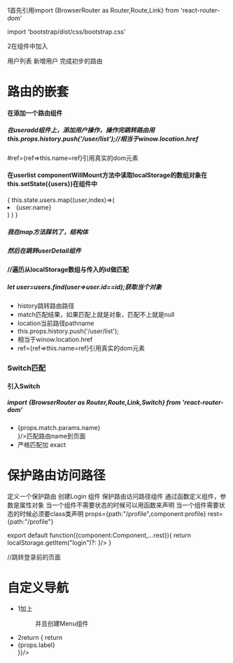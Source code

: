 <p>1首先引用import {BrowserRouter as Router,Route,Link} from 'react-router-dom'</p>
<p>import  'bootstrap/dist/css/bootstrap.css'</p>
<p>2在组件中加入</p>
<Link to="/user/list">用户列表</Link>
<Route path="/user/list" component={UserList} />
<Link to="/user/add">新增用户</Link>
<Route path="/user/add" component={UserAdd} />
完成初步的路由
<h1>路由的嵌套</h1>
<h4>在添加一个路由组件<Route path="/user/userdetail/:id" component={UserDetail} /></h4>
<h5>在useradd组件上，添加用户操作，操作完跳转路由用 this.props.history.push('/user/list');//相当于winow.location.href</h5>
<p>#ref={ref=>this.name=ref}引用真实的dom元素</p>
<h4>在userlist componentWillMount方法中读取localStorage的数组对象在this.setState({users})在组件中</h4>
{
	this.state.users.map((user,index)=>(
		<li className="list-group-item" key={index}><Link to={"/user/userdetail/"+user.id}>{user.name}</Link></li>
		)
	)
}
<h5>我在map方法踩坑了，结构体</h5>
<h5>然后在跳转userDetail组件</h5>
<h4>//遍历从localStorage数组与传入的id做匹配</h4>
<h5>let user=users.find(user=>user.id==id);获取当个对象</h5>
<ul>
	<li>history跳转路由路径</li>
	<li>match匹配结果，如果匹配上就是对象，匹配不上就是null</li>
	<li>location当前路径pathname</li>
	<li>this.props.history.push('/user/list');</li>
	<li>相当于winow.location.href</li>
	<li>ref={ref=>this.name=ref}引用真实的dom元素</li>
</ul>
<h3>Switch匹配</h3>
<h4>引入Switch</h4>
<h5>import {BrowserRouter as Router,Route,Link,Switch} from 'react-router-dom'</h5>
<ul>
	<li><Route path="/:name" render={props=><div>{props.match.params.name}</div>}/><span>匹配路由name到页面</span></li>
	<li><Route path="/" exact render={hello}/><span>严格匹配加 exact</span></li>
</ul>
<h1>保护路由访问路径</h1>
<span>定义一个保护路由	<Route path="/login" component={Login}/>创建Login 组件</span>
<span>
保护路由访问路径组件
通过函数定义组件，参数是属性对象
当一个组件不需要状态的时候可以用函数来声明
当一个组件需要状态的时候必须要class类声明
props={path:"/profile",component:profile}
rest={path:"/profile"}</span>
<p>export default function({component:Component,...rest}){
	return <Route {...rest} render={(props)=>localStorage.getItem("login")?<Component/>:<Redirect to={{pathname:'/login',state:{from:props.location.pathname}
		}}/>
	}/>
}</p>
<span>//跳转登录前的页面</span>
<h1>自定义导航</h1>
<ul>
	<li>1加上 <Menu label="个人设置 " to="/profile" />并且创建Menu组件</li>
	<li>2return <Route path={props.to} children={({match})=>{
   	 return <li  role="presentation" className={match?'active':''}><Link to={props.to}>{props.label}</Link></li>
    }}/></li>
</ul>
